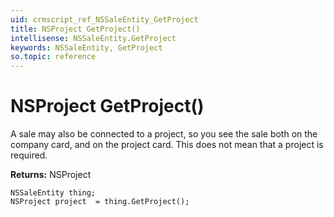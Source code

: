 ```yaml
---
uid: crmscript_ref_NSSaleEntity_GetProject
title: NSProject GetProject()
intellisense: NSSaleEntity.GetProject
keywords: NSSaleEntity, GetProject
so.topic: reference
---
```


# NSProject GetProject()

A sale may also be connected to a project, so you see the sale both on the company card, and on the project card. This does not mean that a project is required.

**Returns:** NSProject

```crmscript
NSSaleEntity thing;
NSProject project  = thing.GetProject();
```

